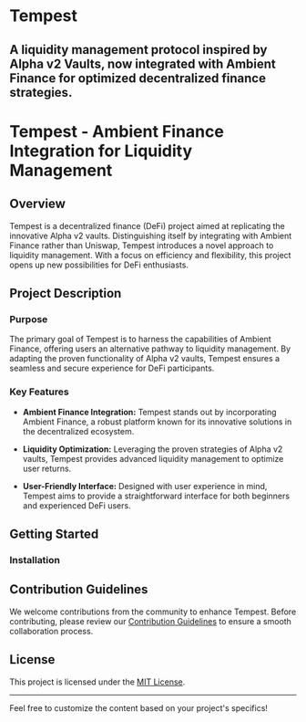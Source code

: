 # Tempest
A liquidity management protocol inspired by Alpha v2 Vaults, now integrated with Ambient Finance for optimized decentralized finance strategies.
---

# Tempest - Ambient Finance Integration for Liquidity Management

## Overview

Tempest is a decentralized finance (DeFi) project aimed at replicating the innovative Alpha v2 vaults. Distinguishing itself by integrating with Ambient Finance rather than Uniswap, Tempest introduces a novel approach to liquidity management. With a focus on efficiency and flexibility, this project opens up new possibilities for DeFi enthusiasts.

## Project Description

### Purpose

The primary goal of Tempest is to harness the capabilities of Ambient Finance, offering users an alternative pathway to liquidity management. By adapting the proven functionality of Alpha v2 vaults, Tempest ensures a seamless and secure experience for DeFi participants.

### Key Features

- **Ambient Finance Integration:** Tempest stands out by incorporating Ambient Finance, a robust platform known for its innovative solutions in the decentralized ecosystem.
  
- **Liquidity Optimization:** Leveraging the proven strategies of Alpha v2 vaults, Tempest provides advanced liquidity management to optimize user returns.

- **User-Friendly Interface:** Designed with user experience in mind, Tempest aims to provide a straightforward interface for both beginners and experienced DeFi users.

## Getting Started

### Installation

## Contribution Guidelines

We welcome contributions from the community to enhance Tempest. Before contributing, please review our [Contribution Guidelines](CONTRIBUTING.md) to ensure a smooth collaboration process.

## License

This project is licensed under the [MIT License](LICENSE.md).

---

Feel free to customize the content based on your project's specifics!
